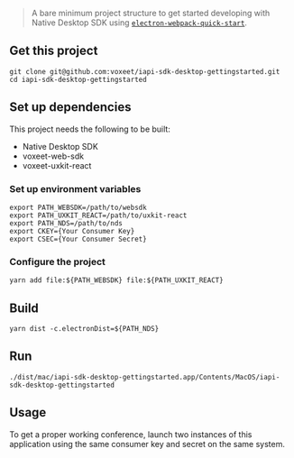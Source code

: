 > A bare minimum project structure to get started developing with Native Desktop SDK using [`electron-webpack-quick-start`](https://github.com/electron-userland/electron-webpack-quick-start).

## Get this project
```shell
git clone git@github.com:voxeet/iapi-sdk-desktop-gettingstarted.git
cd iapi-sdk-desktop-gettingstarted
```

## Set up dependencies
This project needs the following to be built:
- Native Desktop SDK
- voxeet-web-sdk
- voxeet-uxkit-react

### Set up environment variables
```shell
export PATH_WEBSDK=/path/to/websdk
export PATH_UXKIT_REACT=/path/to/uxkit-react
export PATH_NDS=/path/to/nds
export CKEY={Your Consumer Key}
export CSEC={Your Consumer Secret}
```

### Configure the project
```shell
yarn add file:${PATH_WEBSDK} file:${PATH_UXKIT_REACT}
```

## Build
```shell
yarn dist -c.electronDist=${PATH_NDS}
```

## Run
```shell
./dist/mac/iapi-sdk-desktop-gettingstarted.app/Contents/MacOS/iapi-sdk-desktop-gettingstarted
```

## Usage
To get a proper working conference, launch two instances of this application using the same consumer key and secret on the same system.
